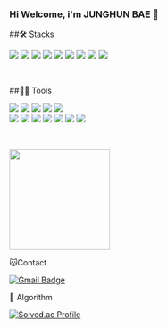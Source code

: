 ### Hi Welcome, i'm JUNGHUN BAE 👋



##🛠️ Stacks
<p>
 <img src="https://img.shields.io/badge/JavaScript-F7DF1E?style=flat-square&logo=JavaScript&logoColor=white"/> 
 <img src="https://img.shields.io/badge/C-A8B9CC?style=flat-square&logo=C&logoColor=white"/> 
 <img src="https://img.shields.io/badge/HTML-E34F26?style=flat-square&logo=html5&logoColor=white"/> 
 <img src="https://img.shields.io/badge/Dart-0175C2?style=flat-square&logo=dart&logoColor=white"/> 
 <img src="https://img.shields.io/badge/Python-3776AB?style=flat-square&logo=python&logoColor=white"/>
 <img src="https://img.shields.io/badge/MySQL-3776AB?style=flat-square&logo=mysql&logoColor=white"/> 
 <img src="https://img.shields.io/badge/Flutter-02569B?style=flat-square&logo=flutter&logoColor=white"/>
 <img src="https://img.shields.io/badge/Node.js-02569B?style=flat-square&logo=nodedotjs&logoColor=white"/>
 <img src="https://img.shields.io/badge/mongodb-47A248?style=flat-square&logo=mongodb&logoColor=white"/>
</p>
<br>

##💪🏼 Tools 
<p>
 <img src="https://img.shields.io/badge/Git-F05032?style=flat-square&logo=git&logoColor=white"/> 
 <img src="https://img.shields.io/badge/github-181717?style=flat-square&logo=github&logoColor=white"/> 
 <img src="https://img.shields.io/badge/Notion-000000?style=flat-square&logo=notion&logoColor=white"/> 
 <img src="https://img.shields.io/badge/Discord-5865F2?style=flat-square&logo=discord&logoColor=white"/> 
 <img src="https://img.shields.io/badge/Slack-4A154B?style=flat-square&logo=slack&logoColor=white"/> 
<br>
 <img src="https://img.shields.io/badge/Eclipse IDE-2C2255?style=flat-square&logo=eclipseide&logoColor=white"/> 
 <img src="https://img.shields.io/badge/Anaconda-44A833?style=flat-square&logo=anaconda&logoColor=white"/> 
 <img src="https://img.shields.io/badge/IntelliJ IDEA-000000?style=flat-square&logo=IntelliJ IDEA&logoColor=white"/> 
 <img src="https://img.shields.io/badge/VisualStudio-5C2D91?style=flat-square&logo=visualstudio&logoColor=white"/> 
 <img src="https://img.shields.io/badge/VisualStudioCode-007ACC?style=flat-square&logo=visualstudiocode&logoColor=white"/>
 <img src="https://img.shields.io/badge/amazonaws-232F3E?style=flat-square&logo=amazonaws&logoColor=white"/>
 <img src="https://img.shields.io/badge/postman-FF6C37?style=flat-square&logo=postman&logoColor=white"/> 
</p>
<br>
  
 

<a href="https://github.com/Roviil"><img align="center" style="height:180px" src="https://github-readme-stats.vercel.app/api/top-langs/?username=Roviil&layout=compact&theme=nord&hide_border=true" /></a>


🐱Contact

[![Gmail Badge](https://img.shields.io/badge/Gmail-d14836?style=flat-square&logo=Gmail&logoColor=white&link=mailto:dhkdrurvk1@gmail.com)](dhkdrurvk1@gmail.com)


🏅 Algorithm 

[![Solved.ac Profile](http://mazassumnida.wtf/api/v2/generate_badge?boj=qowjdgns0106)](https://solved.ac/qowjdgns0106/)  
